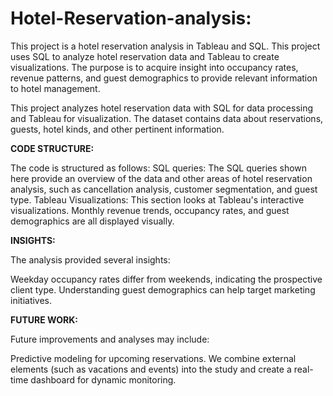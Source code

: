 # Hotel-Reservation-analysis:

This project is a hotel reservation analysis in Tableau and SQL. This project uses SQL to analyze hotel reservation data and Tableau to create visualizations. The purpose is to acquire insight into occupancy rates, revenue patterns, and guest demographics to provide relevant information to hotel management.

This project analyzes hotel reservation data with SQL for data processing and Tableau for visualization. The dataset contains data about reservations, guests, hotel kinds, and other pertinent information.


**CODE STRUCTURE:**

The code is structured as follows: SQL queries: The SQL queries shown here provide an overview of the data and other areas of hotel reservation analysis, such as cancellation analysis, customer segmentation, and guest type. Tableau Visualizations: This section looks at Tableau's interactive visualizations. Monthly revenue trends, occupancy rates, and guest demographics are all displayed visually.

**INSIGHTS:**

The analysis provided several insights:

Weekday occupancy rates differ from weekends, indicating the prospective client type. Understanding guest demographics can help target marketing initiatives.


**FUTURE WORK:**

Future improvements and analyses may include:

Predictive modeling for upcoming reservations. We combine external elements (such as vacations and events) into the study and create a real-time dashboard for dynamic monitoring.

